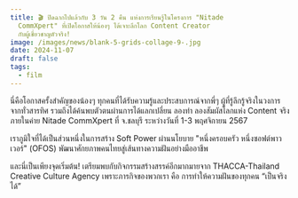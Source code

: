 ```yaml
---
title: 🎬 ปิดฉากไปแล้วกับ 3 วัน 2 คืน แห่งการเรียนรู้ในโครงการ "Nitade
  CommXpert" ที่เปิดโอกาสให้น้องๆ ได้เจาะลึกโลก Content Creator
  กับผู้เชี่ยวชาญตัวจริง!
image: /images/news/blank-5-grids-collage-9-.jpg
date: 2024-11-07
draft: false
tags:
  - film
---
```

นี่คือโอกาสครั้งสำคัญของน้องๆ ทุกคนที่ได้รับความรู้และประสบการณ์จากพี่ๆ ผู้ที่รู้ลึกรู้จริงในวงการจากทั่วสารทิศ รวมถึงได้ค้นพบตัวตนผ่านการได้แลกเปลี่ยน ลองทำ ลองสัมผัสโลกแห่ง Content จริงภายในค่าย Nitade CommXpert ที่ จ.ชลบุรี ระหว่างวันที่ 1-3 พฤศจิกายน 2567



เราภูมิใจที่ได้เป็นส่วนหนึ่งในการสร้าง Soft Power ผ่านนโยบาย "หนึ่งครอบครัว หนึ่งซอฟต์พาวเวอร์" (OFOS) พัฒนาศักยภาพคนไทยสู่เส้นทางความฝันอย่างมืออาชีพ



และนี่เป็นเพียงจุดเริ่มต้น! เตรียมพบกับกิจกรรมสร้างสรรค์อีกมากมายจาก THACCA-Thailand Creative Culture Agency เพราะภารกิจของพวกเรา คือ การทำให้ความฝันของทุกคน “เป็นจริงได้”
